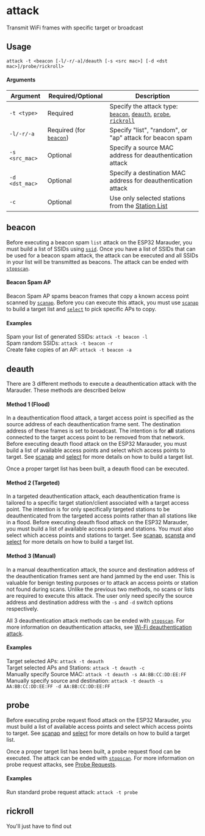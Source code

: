 # attack
Transmit WiFi frames with specific target or broadcast

## Usage
`attack -t <beacon [-l/-r/-a]/deauth [-s <src mac>] [-d <dst mac>]/probe/rickroll>`

#### Arguments
| Argument | Required/Optional | Description |
| -------- | ----------------- | ----------- |
| `-t <type>` | Required | Specify the attack type: [`beacon`](#beacon), [`deauth`](#deauth), [`probe`](#probe), [`rickroll`](#rickroll)|
| `-l/-r/-a` | Required (for [`beacon`](#beacon)) | Specify "list", "random", or "ap" attack for beacon spam |
| `-s <src_mac>` | Optional | Specify a source MAC address for deauthentication attack |
| `-d <dst_mac>` | Optional | Specify a destination MAC address for deauthentication attack |
| `-c` | Optional | Use only selected stations from the [Station List](list) |

## beacon
Before executing a beacon spam `list` attack on the ESP32 Marauder, you must build a list of SSIDs using [`ssid`](ssid). Once you have a list of SSIDs that can be used for a beacon spam attack, the attack can be executed and all SSIDs in your list will be transmitted as beacons. The attack can be ended with [`stopscan`](stopscan).
#### Beacon Spam AP
Beacon Spam AP spams beacon frames that copy a known access point scanned by [`scanap`](scanap). Before you can execute this attack, you must use [`scanap`](scanap) to build a target list and [`select`](select) to pick specific APs to copy.

#### Examples
Spam your list of generated SSIDs: `attack -t beacon -l`  
Spam random SSIDs: `attack -t beacon -r`  
Create fake copies of an AP: `attack -t beacon -a`  

## deauth
There are 3 different methods to execute a deauthentication attack with the Marauder. These methods are described below

#### Method 1 (Flood)
In a deauthentication flood attack, a target access point is specified as the source address of each deauthentication frame sent. The destination address of these frames is set to broadcast. The intention is for **all** stations connected to the target access point to be removed from that network.  
Before executing deauth flood attack on the ESP32 Marauder, you must build a list of available access points and select which access points to target. See [scanap](scanap) and [select](select) for more details on how to build a target list.

Once a proper target list has been built, a deauth flood can be executed.

#### Method 2 (Targeted)
In a targeted deauthentication attack, each deauthentication frame is tailored to a specific target station/client associated with a target access point. The intention is for only specifically targeted stations to be deauthenticated from the targeted access points rather than all stations like in a flood.
Before executing deauth flood attack on the ESP32 Marauder, you must build a list of available access points and stations. You must also select which access points and stations to target. See [scanap](scanap), [scansta](scansta) and [select](select) for more details on how to build a target list.

#### Method 3 (Manual)
In a manual deauthentication attack, the source and destination address of the deauthentication frames sent are hand jammed by the end user. This is valuable for benign testing purposes or to attack an access points or station not found during scans. Unlike the previous two methods, no scans or lists are required to execute this attack. The user only need specify the source address and destination address with the `-s` and `-d` switch options respectively.

All 3 deauthentication attack methods can be ended with [`stopscan`](stopscan). For more information on deauthentication attacks, see [Wi-Fi deauthentication attack](https://en.wikipedia.org/wiki/Wi-Fi_deauthentication_attack).

#### Examples
Target selected APs: `attack -t deauth`  
Target selected APs and Stations: `attack -t deauth -c`  
Manually specify Source MAC: `attack -t deauth -s AA:BB:CC:DD:EE:FF`  
Manually specify source and destination: `attack -t deauth -s AA:BB:CC:DD:EE:FF -d AA:BB:CC:DD:EE:FF`  

## probe
Before executing probe request flood attack on the ESP32 Marauder, you must build a list of available access points and select which access points to target. See [scanap](scanap) and [select](select) for more details on how to build a target list.

Once a proper target list has been built, a probe request flood can be executed. The attack can be ended with [`stopscan`](stopscan). For more information on probe request attacks, see [Probe Requests](https://blog.spacehuhn.com/probe-request/).

#### Examples
Run standard probe request attack: `attack -t probe`  

## rickroll
You'll just have to find out